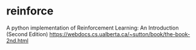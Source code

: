 # reinforce
A python implementation of Reinforcement Learning: An Introduction (Second Edition)
https://webdocs.cs.ualberta.ca/~sutton/book/the-book-2nd.html
